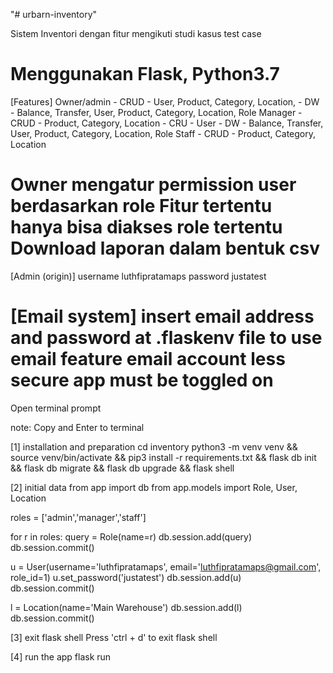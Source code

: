 "# urbarn-inventory" 

Sistem Inventori dengan fitur mengikuti studi kasus test case

Menggunakan Flask, Python3.7
=======================================
[Features]
Owner/admin - CRUD - User, Product, Category, Location,
            - DW - Balance, Transfer, User, Product, Category,
                   Location, Role
Manager - CRUD - Product, Category, Location
        - CRU  - User
        - DW - Balance, Transfer, User, Product, Category,
               Location, Role
Staff   - CRUD - Product, Category, Location

Owner mengatur permission user berdasarkan role
Fitur tertentu hanya bisa diakses role tertentu
Download laporan dalam bentuk csv
=======================================
[Admin (origin)]
username luthfipratamaps
password justatest

[Email system]
insert email address and password at .flaskenv file
to use email feature
email account less secure app must be toggled on
=======================================
Open terminal prompt

note: Copy and Enter to terminal

[1] installation and preparation
cd inventory
python3 -m venv venv &&
source venv/bin/activate &&
pip3 install -r requirements.txt &&
flask db init &&
flask db migrate &&
flask db upgrade &&
flask shell 

[2] initial data
from app import db
from app.models import Role, User, Location

roles = ['admin','manager','staff']

for r in roles:
    query = Role(name=r)
    db.session.add(query)
    db.session.commit()



u = User(username='luthfipratamaps', email='luthfipratamaps@gmail.com', role_id=1)
u.set_password('justatest')
db.session.add(u)
db.session.commit()

l = Location(name='Main Warehouse')
db.session.add(l)
db.session.commit()

[3] exit flask shell
Press 'ctrl + d' to exit flask shell

[4] run the app
flask run